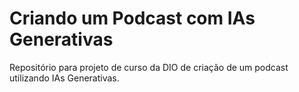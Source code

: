 # Criando um Podcast com IAs Generativas

Repositório para projeto de curso da DIO de criação de um podcast utilizando IAs Generativas.

